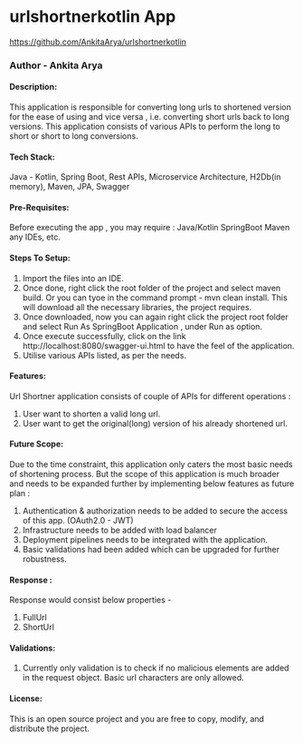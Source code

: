 # urlshortnerkotlin App
https://github.com/AnkitaArya/urlshortnerkotlin
### Author - Ankita Arya

#### Description:
This application is responsible for converting long urls to shortened version for the ease of using and
vice versa , i.e. converting short urls back to long versions.
This application consists of various APIs to perform the long to short or short to long conversions.
 
#### Tech Stack:
Java - Kotlin, Spring Boot, Rest APIs, Microservice Architecture, H2Db(in memory), Maven, JPA, Swagger

#### Pre-Requisites:
Before executing the app , you may require :
Java/Kotlin
SpringBoot
Maven
any IDEs, etc.

#### Steps To Setup:
1. Import the files into an IDE.
2. Once done, right click the root folder of the project and select maven build. Or you can tyoe in the command prompt - mvn clean install. 
   This will download all the necessary libraries, the project requires.
3. Once downloaded, now you can again right click the project root folder and select Run As SpringBoot Application , under Run as option.
4. Once execute successfully, click on the link http://localhost:8080/swagger-ui.html to have the feel of the application.
5. Utilise various APIs listed, as per the needs.

#### Features:
Url Shortner application consists of couple of APIs for different operations :
1. User want to shorten a valid long url.
2. User want to get the original(long) version of his already shortened url.

#### Future Scope:
Due to the time constraint, this application only caters the most basic needs of shortening process.
But the scope of this application is much broader and needs to be expanded further by implementing below features as future plan :
1. Authentication & authorization needs to be added to secure the access of this app. (OAuth2.0 - JWT)
2. Infrastructure needs to be added with load balancer
3. Deployment pipelines needs to be integrated with the application.
4. Basic validations had been added which can be upgraded for further robustness.

#### Response :
Response would consist below properties - 
1. FullUrl 
2. ShortUrl 

#### Validations:
1. Currently only validation is to check if no malicious elements are added in the request
   object. Basic url characters are only allowed.

#### License:
This is an open source project and you are free to copy, modify, and distribute the project.
